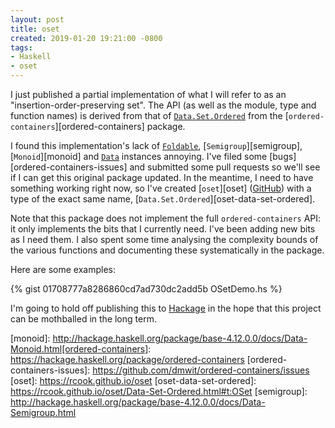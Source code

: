 ```yaml
---
layout: post
title: oset
created: 2019-01-20 19:21:00 -0800
tags:
- Haskell
- oset
---
```

I just published a partial implementation of what I will refer to as an "insertion-order-preserving set". The API (as well as the module, type and function names) is derived from that of [`Data.Set.Ordered`][data-set-ordered] from the [`ordered-containers`][ordered-containers] package.

I found this implementation's lack of [`Foldable`][foldable], [`Semigroup`][semigroup], [`Monoid`][monoid] and [`Data`][data] instances annoying. I've filed some [bugs][ordered-containers-issues] and submitted some pull requests so we'll see if I can get this original package updated. In the meantime, I need to have something working right now, so I've created [`oset`][oset] ([GitHub][github]) with a type of the exact same name, [`Data.Set.Ordered`][oset-data-set-ordered].

Note that this package does not implement the full `ordered-containers` API: it only implements the bits that I currently need. I've been adding new bits as I need them. I also spent some time analysing the complexity bounds of the various functions and documenting these systematically in the package.

Here are some examples:

{% gist 01708777a8286860cd7ad730dc2add5b OSetDemo.hs %}

I'm going to hold off publishing this to [Hackage][hackage] in the hope that this project can be mothballed in the long term.

[data]: http://hackage.haskell.org/package/base-4.12.0.0/docs/Data-Data.html
[data-set-ordered]: http://hackage.haskell.org/package/ordered-containers-0.1.1/docs/Data-Set-Ordered.html
[foldable]: http://hackage.haskell.org/package/base-4.12.0.0/docs/Data-Foldable.html
[github]: https://github.com/rcook/oset
[hackage]: https://hackage.haskell.org/
[monoid]: http://hackage.haskell.org/package/base-4.12.0.0/docs/Data-Monoid.html[ordered-containers]: https://hackage.haskell.org/package/ordered-containers
[ordered-containers-issues]: https://github.com/dmwit/ordered-containers/issues
[oset]: https://rcook.github.io/oset
[oset-data-set-ordered]: https://rcook.github.io/oset/Data-Set-Ordered.html#t:OSet
[semigroup]: http://hackage.haskell.org/package/base-4.12.0.0/docs/Data-Semigroup.html
